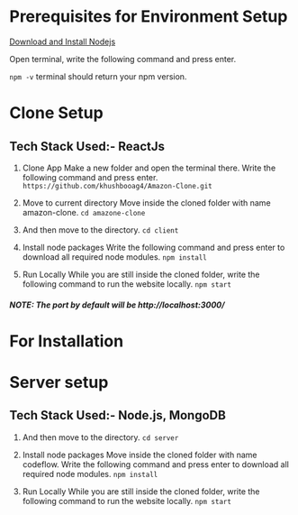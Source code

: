 # Prerequisites for Environment Setup
[Download and Install Nodejs](https://nodejs.org/en/download/)

Open terminal, write the following command and press enter.

`npm -v`
terminal should return your npm version.

# Clone Setup 
## Tech Stack Used:- ReactJs
1. Clone App
Make a new folder and open the terminal there.
Write the following command and press enter.
`https://github.com/khushbooag4/Amazon-Clone.git`

2. Move to current directory
Move inside the cloned folder with name amazon-clone. 
`cd amazone-clone`    

3. And then move to the directory.
`cd client`

4. Install node packages
Write the following command and press enter to download all required node modules.
`npm install`

5. Run Locally
While you are still inside the cloned folder, write the following command to run the website locally.
`npm start`
##### NOTE: The port by default will be http://localhost:3000/
# For Installation

# Server setup
## Tech Stack Used:- Node.js, MongoDB
1. And then move to the directory.
`cd server`

2. Install node packages
Move inside the cloned folder with name codeflow.
Write the following command and press enter to download all required node modules.
`npm install`

3. Run Locally
While you are still inside the cloned folder, write the following command to run the website locally.
`npm start`
